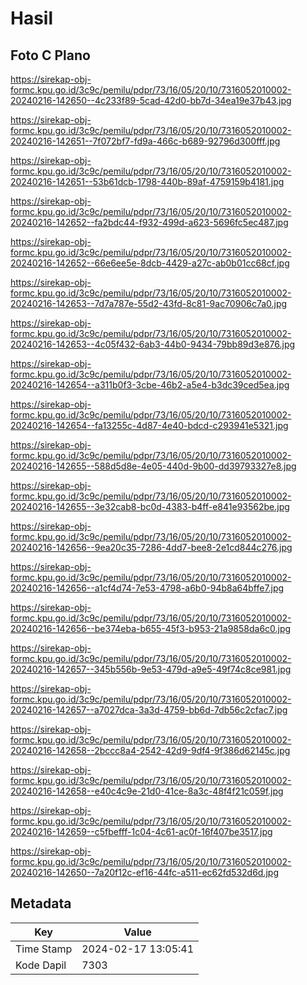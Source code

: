 # Hasil

## Foto C Plano

https://sirekap-obj-formc.kpu.go.id/3c9c/pemilu/pdpr/73/16/05/20/10/7316052010002-20240216-142650--4c233f89-5cad-42d0-bb7d-34ea19e37b43.jpg

https://sirekap-obj-formc.kpu.go.id/3c9c/pemilu/pdpr/73/16/05/20/10/7316052010002-20240216-142651--7f072bf7-fd9a-466c-b689-92796d300fff.jpg

https://sirekap-obj-formc.kpu.go.id/3c9c/pemilu/pdpr/73/16/05/20/10/7316052010002-20240216-142651--53b61dcb-1798-440b-89af-4759159b4181.jpg

https://sirekap-obj-formc.kpu.go.id/3c9c/pemilu/pdpr/73/16/05/20/10/7316052010002-20240216-142652--fa2bdc44-f932-499d-a623-5696fc5ec487.jpg

https://sirekap-obj-formc.kpu.go.id/3c9c/pemilu/pdpr/73/16/05/20/10/7316052010002-20240216-142652--66e6ee5e-8dcb-4429-a27c-ab0b01cc68cf.jpg

https://sirekap-obj-formc.kpu.go.id/3c9c/pemilu/pdpr/73/16/05/20/10/7316052010002-20240216-142653--7d7a787e-55d2-43fd-8c81-9ac70906c7a0.jpg

https://sirekap-obj-formc.kpu.go.id/3c9c/pemilu/pdpr/73/16/05/20/10/7316052010002-20240216-142653--4c05f432-6ab3-44b0-9434-79bb89d3e876.jpg

https://sirekap-obj-formc.kpu.go.id/3c9c/pemilu/pdpr/73/16/05/20/10/7316052010002-20240216-142654--a311b0f3-3cbe-46b2-a5e4-b3dc39ced5ea.jpg

https://sirekap-obj-formc.kpu.go.id/3c9c/pemilu/pdpr/73/16/05/20/10/7316052010002-20240216-142654--fa13255c-4d87-4e40-bdcd-c293941e5321.jpg

https://sirekap-obj-formc.kpu.go.id/3c9c/pemilu/pdpr/73/16/05/20/10/7316052010002-20240216-142655--588d5d8e-4e05-440d-9b00-dd39793327e8.jpg

https://sirekap-obj-formc.kpu.go.id/3c9c/pemilu/pdpr/73/16/05/20/10/7316052010002-20240216-142655--3e32cab8-bc0d-4383-b4ff-e841e93562be.jpg

https://sirekap-obj-formc.kpu.go.id/3c9c/pemilu/pdpr/73/16/05/20/10/7316052010002-20240216-142656--9ea20c35-7286-4dd7-bee8-2e1cd844c276.jpg

https://sirekap-obj-formc.kpu.go.id/3c9c/pemilu/pdpr/73/16/05/20/10/7316052010002-20240216-142656--a1cf4d74-7e53-4798-a6b0-94b8a64bffe7.jpg

https://sirekap-obj-formc.kpu.go.id/3c9c/pemilu/pdpr/73/16/05/20/10/7316052010002-20240216-142656--be374eba-b655-45f3-b953-21a9858da6c0.jpg

https://sirekap-obj-formc.kpu.go.id/3c9c/pemilu/pdpr/73/16/05/20/10/7316052010002-20240216-142657--345b556b-9e53-479d-a9e5-49f74c8ce981.jpg

https://sirekap-obj-formc.kpu.go.id/3c9c/pemilu/pdpr/73/16/05/20/10/7316052010002-20240216-142657--a7027dca-3a3d-4759-bb6d-7db56c2cfac7.jpg

https://sirekap-obj-formc.kpu.go.id/3c9c/pemilu/pdpr/73/16/05/20/10/7316052010002-20240216-142658--2bccc8a4-2542-42d9-9df4-9f386d62145c.jpg

https://sirekap-obj-formc.kpu.go.id/3c9c/pemilu/pdpr/73/16/05/20/10/7316052010002-20240216-142658--e40c4c9e-21d0-41ce-8a3c-48f4f21c059f.jpg

https://sirekap-obj-formc.kpu.go.id/3c9c/pemilu/pdpr/73/16/05/20/10/7316052010002-20240216-142659--c5fbefff-1c04-4c61-ac0f-16f407be3517.jpg

https://sirekap-obj-formc.kpu.go.id/3c9c/pemilu/pdpr/73/16/05/20/10/7316052010002-20240216-142650--7a20f12c-ef16-44fc-a511-ec62fd532d6d.jpg


## Metadata

| Key        | Value               |
| ---------- | ------------------- |
| Time Stamp | 2024-02-17 13:05:41 |
| Kode Dapil | 7303                |



